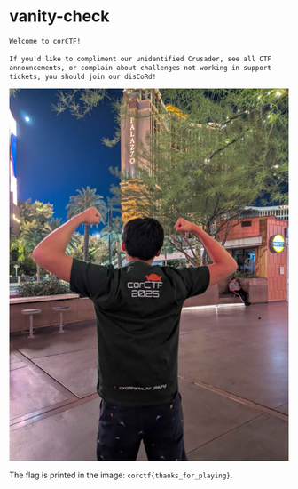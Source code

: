 # vanity-check

```
Welcome to corCTF!

If you'd like to compliment our unidentified Crusader, see all CTF announcements, or complain about challenges not working in support tickets, you should join our disCoRd!
```

![](./vanity-check.png)

The flag is printed in the image: `corctf{thanks_for_playing}`.
